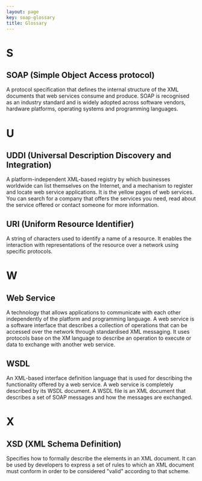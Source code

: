 ```yaml
---
layout: page
key: soap-glossary
title: Glossary
---
```


# S

## SOAP (Simple Object Access protocol)
A protocol specification that defines the internal structure of the XML documents that web services consume and produce. SOAP is recognised as an industry standard and is widely adopted across software vendors, hardware platforms, operating systems and programming languages.

# U

## UDDI (Universal Description Discovery and Integration)
A platform-independent XML-based registry by which businesses worldwide can list themselves on the Internet, and a mechanism to register and locate web service applications. It is the yellow pages of web services. You can search for a company that offers the services you need, read about the service offered or contact someone for more information.

## URI (Uniform Resource Identifier)
A string of characters used to identify a name of a resource. It enables the interaction with representations of the resource over a network using specific protocols.

# W

## Web Service
A technology that allows applications to communicate with each other independently of the platform and programming language. A web service is a software interface that describes a collection of operations that can be accessed over the network through standardised XML messaging. It uses protocols base on the XM language to describe an operation to execute or data to exchange with another web service.

## WSDL
An XML-based interface definition language that is used for describing the functionality offered by a web service. A web service is completely described by its WSDL document. A WSDL file is an XML document that describes a set of SOAP messages and how the messages are exchanged.

# X

## XSD (XML Schema Definition)
Specifies how to formally describe the elements in an XML document. It can be used by developers to express a set of rules to which an XML document must conform in order to be considered "valid" according to that scheme.
